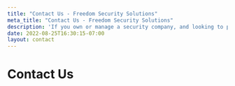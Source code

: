 ```yaml
---
title: "Contact Us - Freedom Security Solutions"
meta_title: "Contact Us - Freedom Security Solutions"
description: 'If you own or manage a security company, and looking to partner with a trusting security brokerage, contact us to learn more about how to get approved in the Freedom Security vendor portal.'
date: 2022-08-25T16:30:15-07:00
layout: contact
---
```


# Contact Us
